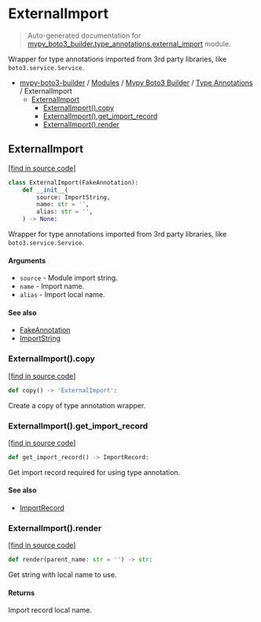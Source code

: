 # ExternalImport

> Auto-generated documentation for [mypy_boto3_builder.type_annotations.external_import](https://github.com/youtype/mypy_boto3_builder/blob/main/mypy_boto3_builder/type_annotations/external_import.py) module.

Wrapper for type annotations imported from 3rd party libraries, like `boto3.service.Service`.

- [mypy-boto3-builder](../../README.md#mypy_boto3_builder) / [Modules](../../MODULES.md#mypy-boto3-builder-modules) / [Mypy Boto3 Builder](../index.md#mypy-boto3-builder) / [Type Annotations](index.md#type-annotations) / ExternalImport
    - [ExternalImport](#externalimport)
        - [ExternalImport().copy](#externalimportcopy)
        - [ExternalImport().get_import_record](#externalimportget_import_record)
        - [ExternalImport().render](#externalimportrender)

## ExternalImport

[[find in source code]](https://github.com/youtype/mypy_boto3_builder/blob/main/mypy_boto3_builder/type_annotations/external_import.py#L9)

```python
class ExternalImport(FakeAnnotation):
    def __init__(
        source: ImportString,
        name: str = '',
        alias: str = '',
    ) -> None:
```

Wrapper for type annotations imported from 3rd party libraries, like `boto3.service.Service`.

#### Arguments

- `source` - Module import string.
- `name` - Import name.
- `alias` - Import local name.

#### See also

- [FakeAnnotation](fake_annotation.md#fakeannotation)
- [ImportString](../import_helpers/import_string.md#importstring)

### ExternalImport().copy

[[find in source code]](https://github.com/youtype/mypy_boto3_builder/blob/main/mypy_boto3_builder/type_annotations/external_import.py#L45)

```python
def copy() -> 'ExternalImport':
```

Create a copy of type annotation wrapper.

### ExternalImport().get_import_record

[[find in source code]](https://github.com/youtype/mypy_boto3_builder/blob/main/mypy_boto3_builder/type_annotations/external_import.py#L39)

```python
def get_import_record() -> ImportRecord:
```

Get import record required for using type annotation.

#### See also

- [ImportRecord](../import_helpers/import_record.md#importrecord)

### ExternalImport().render

[[find in source code]](https://github.com/youtype/mypy_boto3_builder/blob/main/mypy_boto3_builder/type_annotations/external_import.py#L30)

```python
def render(parent_name: str = '') -> str:
```

Get string with local name to use.

#### Returns

Import record local name.
